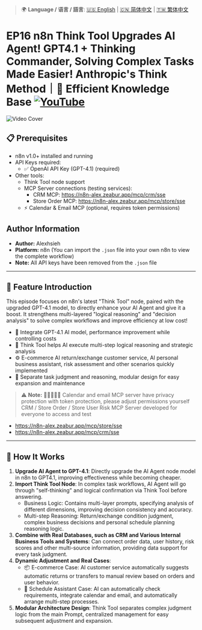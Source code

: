 > 🌍 **Language / 语言 / 語言**: [🇺🇸 English](./readme-en.md) | [🇨🇳 简体中文](./readme-cn.md) | [🇹🇼 繁体中文](./readme.md)

# EP16 n8n Think Tool Upgrades AI Agent! GPT4.1 + Thinking Commander, Solving Complex Tasks Made Easier! Anthropic's Think Method｜🧠 Efficient Knowledge Base [![YouTube](https://img.shields.io/badge/Watch%20on-YouTube-red?logo=youtube)](https://youtu.be/E_cqlz7VGgs)

![Video Cover](https://github.com/qwedsazxc78/ai-automation-n8n/blob/main/n8n/16-n8n-ai-agent-with-think-tool/cover.png?raw=true)

## 📋 Prerequisites

- n8n v1.0+ installed and running
- API Keys required:
  - ✅ OpenAI API Key (GPT-4.1) (required)
- Other tools:
  - Think Tool node support
  - MCP Server connections (testing services):
    - CRM MCP: https://n8n-alex.zeabur.app/mcp/crm/sse
    - Store Order MCP: https://n8n-alex.zeabur.app/mcp/store/sse
  - ⚡ Calendar & Email MCP (optional, requires token permissions)

## Author Information

* **Author:** Alexhsieh
* **Platform:** n8n (You can import the `.json` file into your own n8n to view the complete workflow)
* **Note:** All API keys have been removed from the `.json` file

---

## 📌 Feature Introduction

This episode focuses on n8n's latest "Think Tool" node, paired with the upgraded GPT-4.1 model, to directly enhance your AI Agent and give it a boost. It strengthens multi-layered "logical reasoning" and "decision analysis" to solve complex workflows and improve efficiency at low cost!

* 🚀 Integrate GPT-4.1 AI model, performance improvement while controlling costs
* 🧠 Think Tool helps AI execute multi-step logical reasoning and strategic analysis
* ⚙️ E-commerce AI return/exchange customer service, AI personal business assistant, risk assessment and other scenarios quickly implemented
* 🔐 Separate task judgment and reasoning, modular design for easy expansion and maintenance

> ⚠ **Note:** 🚀🚀🚀🚀🚀 Calendar and email MCP server have privacy protection with token protection, please adjust permissions yourself
> CRM / Store Order / Store User Risk MCP Server developed for everyone to access and test

   - https://n8n-alex.zeabur.app/mcp/store/sse
   - https://n8n-alex.zeabur.app/mcp/crm/sse

---

## 🔧 How It Works

1. **Upgrade AI Agent to GPT-4.1**: Directly upgrade the AI Agent node model in n8n to GPT4.1, improving effectiveness while becoming cheaper.
2. **Import Think Tool Node**: In complex task workflows, AI Agent will go through "self-thinking" and logical confirmation via Think Tool before answering.
   - Business Logic: Contains multi-layer prompts, specifying analysis of different dimensions, improving decision consistency and accuracy.
   - Multi-step Reasoning: Return/exchange condition judgment, complex business decisions and personal schedule planning reasoning logic.
3. **Combine with Real Databases, such as CRM and Various Internal Business Tools and Systems**: Can connect order data, user history, risk scores and other multi-source information, providing data support for every task judgment.
4. **Dynamic Adjustment and Real Cases**:
   - 📦 E-commerce Case: AI customer service automatically suggests automatic returns or transfers to manual review based on orders and user behavior.
   - 📅 Schedule Assistant Case: AI can automatically check requirements, integrate calendar and email, and automatically arrange multi-step processes.
5. **Modular Architecture Design**: Think Tool separates complex judgment logic from the main Prompt, centralized management for easy subsequent adjustment and expansion.